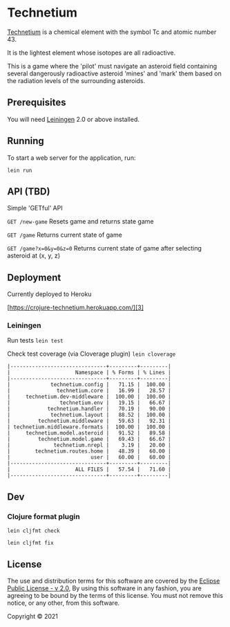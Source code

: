 # Technetium

[Technetium][1] is a chemical element with the symbol Tc and atomic number 43. 

[1]: https://en.wikipedia.org/wiki/Technetium

It is the lightest element whose isotopes are all radioactive.

This is a game where the 'pilot' must navigate an asteroid field containing
several dangerously radioactive asteroid 'mines' and 'mark' them based on
the radiation levels of the surrounding asteroids.

## Prerequisites

You will need [Leiningen][2] 2.0 or above installed.

[2]: https://github.com/technomancy/leiningen

## Running

To start a web server for the application, run:

`lein run` 

## API (TBD)

Simple 'GETful' API

`GET /new-game` Resets game and returns state game

`GET /game` Returns current state of game

`GET /game?x=0&y=0&z=0` Returns current state of game after selecting asteroid at (x, y, z)

## Deployment

Currently deployed to Heroku

[https://crojure-technetium.herokuapp.com/][3]

[3]: https://crojure-technetium.herokuapp.com/

### Leiningen

Run tests
`lein test`

Check test coverage (via Cloverage plugin)
`lein cloverage`

```
|-------------------------------+---------+---------|
|                     Namespace | % Forms | % Lines |
|-------------------------------+---------+---------|
|             technetium.config |   71.15 |  100.00 |
|               technetium.core |   16.99 |   28.57 |
|     technetium.dev-middleware |  100.00 |  100.00 |
|                technetium.env |   19.15 |   66.67 |
|            technetium.handler |   70.19 |   90.00 |
|             technetium.layout |   88.52 |  100.00 |
|         technetium.middleware |   59.63 |   92.31 |
| technetium.middleware.formats |  100.00 |  100.00 |
|     technetium.model.asteroid |   91.52 |   89.58 |
|         technetium.model.game |   69.43 |   66.67 |
|              technetium.nrepl |    3.19 |   20.00 |
|        technetium.routes.home |   48.39 |   60.00 |
|                          user |   60.00 |   60.00 |
|-------------------------------+---------+---------|
|                     ALL FILES |   57.54 |   71.60 |
|-------------------------------+---------+---------|
```

## Dev

### Clojure format plugin

`lein cljfmt check`

`lein cljfmt fix`

## License

The use and distribution terms for this software are covered by the [Eclipse Public License - v 2.0][4], 
By using this software in any fashion, you are agreeing to be bound by the terms of this license. 
You must not remove this notice, or any other, from this software.

[4]: https://www.eclipse.org/legal/epl-2.0/
Copyright © 2021
